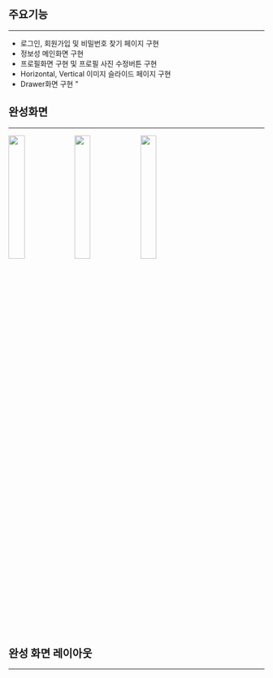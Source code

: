 ## 주요기능
-----------
- 로그인, 회원가입 및 비밀번호 찾기 페이지 구현
- 정보성 메인화면 구현
- 프로필화면 구현 및 프로필 사진 수정버튼 구현
- Horizontal, Vertical 이미지 슬라이드 페이지 구현
- Drawer화면 구현
"
## 완성화면
-------------
<img src="https://user-images.githubusercontent.com/60862525/92760314-7e3c1980-f3cb-11ea-9531-639d82e6bf3f.gif" width="25%">
<img src="https://user-images.githubusercontent.com/60862525/92760457-a0ce3280-f3cb-11ea-861a-012e0175f5c8.gif" width="25%">
<img src="https://user-images.githubusercontent.com/60862525/92760449-9e6bd880-f3cb-11ea-9572-fe2fadb80fba.gif" width="25%">

## 완성 화면 레이아웃
--------------

